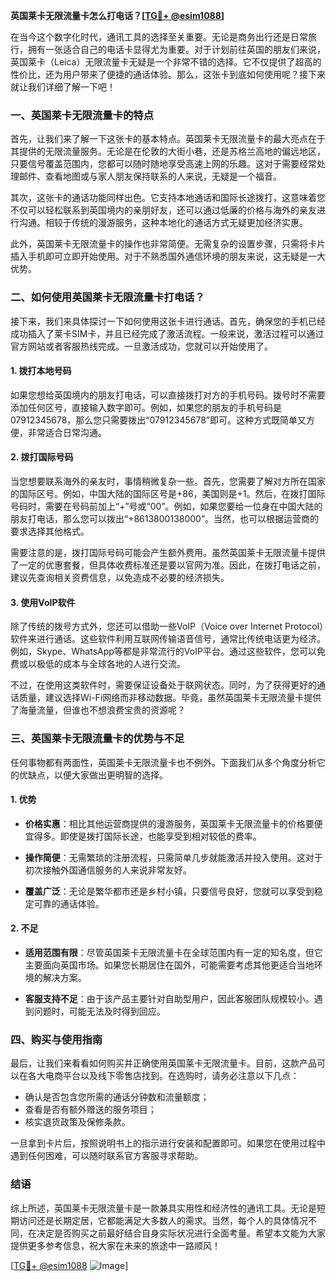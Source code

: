 **英国莱卡无限流量卡怎么打电话？[[TG💪+ @esim1088](https://t.me/s/esim1088)]**

在当今这个数字化时代，通讯工具的选择至关重要。无论是商务出行还是日常旅行，拥有一张适合自己的电话卡显得尤为重要。对于计划前往英国的朋友们来说，英国莱卡（Leica）无限流量卡无疑是一个非常不错的选择。它不仅提供了超高的性价比，还为用户带来了便捷的通话体验。那么，这张卡到底如何使用呢？接下来就让我们详细了解一下吧！

### 一、英国莱卡无限流量卡的特点

首先，让我们来了解一下这张卡的基本特点。英国莱卡无限流量卡的最大亮点在于其提供的无限流量服务。无论是在伦敦的大街小巷，还是苏格兰高地的偏远地区，只要信号覆盖范围内，您都可以随时随地享受高速上网的乐趣。这对于需要经常处理邮件、查看地图或与家人朋友保持联系的人来说，无疑是一个福音。

其次，这张卡的通话功能同样出色。它支持本地通话和国际长途拨打，这意味着您不仅可以轻松联系到英国境内的亲朋好友，还可以通过低廉的价格与海外的亲友进行沟通。相较于传统的漫游服务，这种本地化的通话方式无疑更加经济实惠。

此外，英国莱卡无限流量卡的操作也非常简便。无需复杂的设置步骤，只需将卡片插入手机即可立即开始使用。对于不熟悉国外通信环境的朋友来说，这无疑是一大优势。

### 二、如何使用英国莱卡无限流量卡打电话？

接下来，我们来具体探讨一下如何使用这张卡进行通话。首先，确保您的手机已经成功插入了莱卡SIM卡，并且已经完成了激活流程。一般来说，激活过程可以通过官方网站或者客服热线完成。一旦激活成功，您就可以开始使用了。

#### 1. 拨打本地号码

如果您想给英国境内的朋友打电话，可以直接拨打对方的手机号码。拨号时不需要添加任何区号，直接输入数字即可。例如，如果您的朋友的手机号码是07912345678，那么您只需要拨出“07912345678”即可。这种方式既简单又方便，非常适合日常沟通。

#### 2. 拨打国际号码

当您想要联系海外的亲友时，事情稍微复杂一些。首先，您需要了解对方所在国家的国际区号。例如，中国大陆的国际区号是+86，美国则是+1。然后，在拨打国际号码时，需要在号码前加上“+”号或“00”。例如，如果您要给一位身在中国大陆的朋友打电话，那么您可以拨出“+8613800138000”。当然，也可以根据运营商的要求选择其他格式。

需要注意的是，拨打国际号码可能会产生额外费用。虽然英国莱卡无限流量卡提供了一定的优惠套餐，但具体收费标准还是要以官网为准。因此，在拨打电话之前，建议先查询相关资费信息，以免造成不必要的经济损失。

#### 3. 使用VoIP软件

除了传统的拨号方式外，您还可以借助一些VoIP（Voice over Internet Protocol）软件来进行通话。这些软件利用互联网传输语音信号，通常比传统电话更为经济。例如，Skype、WhatsApp等都是非常流行的VoIP平台。通过这些软件，您可以免费或以极低的成本与全球各地的人进行交流。

不过，在使用这类软件时，需要保证设备处于联网状态。同时，为了获得更好的通话质量，建议选择Wi-Fi网络而非移动数据。毕竟，虽然英国莱卡无限流量卡提供了海量流量，但谁也不想浪费宝贵的资源呢？

### 三、英国莱卡无限流量卡的优势与不足

任何事物都有两面性，英国莱卡无限流量卡也不例外。下面我们从多个角度分析它的优缺点，以便大家做出更明智的选择。

#### 1. 优势

- **价格实惠**：相比其他运营商提供的漫游服务，英国莱卡无限流量卡的价格要便宜得多。即使是拨打国际长途，也能享受到相对较低的费率。
  
- **操作简便**：无需繁琐的注册流程，只需简单几步就能激活并投入使用。这对于初次接触外国通信服务的人来说非常友好。

- **覆盖广泛**：无论是繁华都市还是乡村小镇，只要信号良好，您就可以享受到稳定可靠的通话体验。

#### 2. 不足

- **适用范围有限**：尽管英国莱卡无限流量卡在全球范围内有一定的知名度，但它主要面向英国市场。如果您长期居住在国外，可能需要考虑其他更适合当地环境的解决方案。

- **客服支持不足**：由于该产品主要针对自助型用户，因此客服团队规模较小。遇到问题时，可能无法及时得到回应。

### 四、购买与使用指南

最后，让我们来看看如何购买并正确使用英国莱卡无限流量卡。目前，这款产品可以在各大电商平台以及线下零售店找到。在选购时，请务必注意以下几点：

- 确认是否包含您所需的通话分钟数和流量额度；
- 查看是否有额外赠送的服务项目；
- 核实退货政策及保修条款。

一旦拿到卡片后，按照说明书上的指示进行安装和配置即可。如果您在使用过程中遇到任何困难，可以随时联系官方客服寻求帮助。

### 结语

综上所述，英国莱卡无限流量卡是一款兼具实用性和经济性的通讯工具。无论是短期访问还是长期定居，它都能满足大多数人的需求。当然，每个人的具体情况不同，在决定是否购买之前最好结合自身实际状况进行全面考量。希望本文能为大家提供更多参考信息，祝大家在未来的旅途中一路顺风！

[[TG💪+ @esim1088](https://t.me/s/esim1088) ![Image](https://i.postimg.cc/4NQfJmqS/Snipaste-2025-05-13-00-14-12.png)]